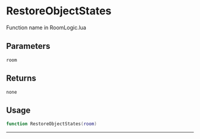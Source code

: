 # RestoreObjectStates
Function name in RoomLogic.lua
## Parameters
`room`
## Returns
`none`
## Usage
```lua
function RestoreObjectStates(room)
```
---
